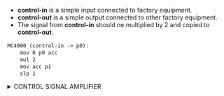 * **control-in** is a simple input connected to factory equipment.
* **control-out** is a simple output connected to other factory equipment.
* The signal from **control-in** should ne multiplied by 2 and copied to **control-out**.

```
MC4000 (control-in -> p0):
    mov 0 p0 acc
    mul 2
    mov acc p1
    slp 1
```
<details>
<summary>CONTROL SIGNAL AMPLIFIER</summary>
<p>
  <img alt="control signal amplifier" src="https://github.com/HungryVovka/SHENZHEN-I-O/blob/main/CONTROL%20SIGNAL%20AMPLIFIER/CONTROL%20SIGNAL%20AMPLIFIER.jpg">
</p>
</details>
